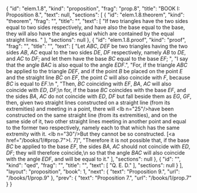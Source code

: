 {
  "id": "elem.1.8",
  "kind": "proposition",
  "frag": "prop.8",
  "title": "BOOK I: Proposition 8.",
  "text": null,
  "sections": [
    {
      "id": "elem.1.8.theorem",
      "kind": "theorem",
      "frag": "",
      "title": "",
      "text": [
        "If two triangles have the two sides equal to two sides respectively, and have also the base equal to the base, they will also have the angles equal which are contained by the equal straight lines. "
      ],
      "sections": null
    },
    {
      "id": "elem.1.8.proof",
      "kind": "proof",
      "frag": "",
      "title": "",
      "text": [
        "Let <var>ABC</var>, <var>DEF</var> be two triangles having the two sides <var>AB</var>, <var>AC</var> equal to the two sides <var>DE</var>, <var>DF</var> respectively, namely <var>AB</var> to <var>DE</var>, and <var>AC</var> to <var>DF</var>; and let them have the base <var>BC</var> equal to the base <var>EF</var>; ",
        "I say that the angle <var>BAC</var> is also equal to the angle <var>EDF</var>.",
        "For, if the triangle <var>ABC</var> be applied to the triangle <var>DEF</var>, and if the point <var>B</var> be placed on the point <var>E</var> and the straight line <var>BC</var> on <var>EF</var>, the point <var>C</var> will also coincide with <var>F</var>, because <var>BC</var> is equal to <var>EF</var>.\n        ",
        "Then, <var>BC</var> coinciding with <var>EF</var>, <var>BA</var>, <var>AC</var> will also coincide with <var>ED</var>, <var>DF</var>;\n        for, if the base <var>BC</var> coincides with the base <var>EF</var>, and the sides <var>BA</var>, <var>AC</var> do not coincide with <var>ED</var>, <var>DF</var> but fall beside them as <var>EG</var>, <var>GF</var>, then, given two straight lines constructed on a straight line (from its extremities) and meeting in a point, there will <lb n=\"25\"/>have been constructed on the same straight line (from its extremities), and on the same side of it, two other straight lines meeting in another point and equal to the former two respectively, namely each to that which has the same extremity with it. <lb n=\"30\"/>But they cannot be so constructed. [<a href=\"/books/1/#prop.7\">I. 7</a>]",
        "Therefore it is not possible that, if the base <var>BC</var> be applied to the base <var>EF</var>, the sides <var>BA</var>, <var>AC</var> should not coincide with <var>ED</var>, <var>DF</var>; they will therefore coincide,\n        so that the angle <var>BAC</var> will also coincide with the angle <var>EDF</var>, and will be equal to it."
      ],
      "sections": null
    },
    {
      "id": "",
      "kind": "qed",
      "frag": "",
      "title": "",
      "text": [
        "Q. E. D."
      ],
      "sections": null
    }
  ],
  "layout": "proposition",
  "book": 1,
  "next": {
    "text": "Proposition 9.",
    "url": "/books/1/prop.9"
  },
  "prev": {
    "text": "Proposition 7.",
    "url": "/books/1/prop.7"
  }
}
